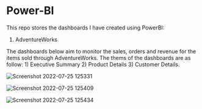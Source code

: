 # Power-BI
This repo stores the dashboards I have created using PowerBI:

1. AdventureWorks 

The dashboards below aim to monitor the sales, orders and revenue for the items sold through AdventureWorks. The thems of the dashboards are as follow: 1) Executive Summary 2) Product Details 3) Customer Details.


![Screenshot 2022-07-25 125331](https://user-images.githubusercontent.com/94337686/180701281-0e5520df-7212-46dd-abbe-abb44d9170db.jpg)

![Screenshot 2022-07-25 125409](https://user-images.githubusercontent.com/94337686/180701285-93116d89-aa3c-434b-8925-cfe7e2685bc7.jpg)

![Screenshot 2022-07-25 125434](https://user-images.githubusercontent.com/94337686/180701295-70046e82-630c-49cd-919f-4b0bbcc894e6.jpg)
